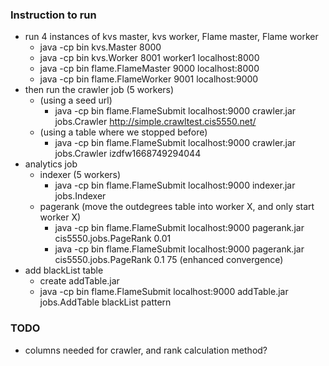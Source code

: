 ### Instruction to run

- run 4 instances of kvs master, kvs worker, Flame master, Flame worker
  - java -cp bin kvs.Master 8000
  - java -cp bin kvs.Worker 8001 worker1 localhost:8000
  - java -cp bin flame.FlameMaster 9000 localhost:8000
  - java -cp bin flame.FlameWorker 9001 localhost:9000
- then run the crawler job (5 workers)
  - (using a seed url)
    - java -cp bin flame.FlameSubmit localhost:9000 crawler.jar jobs.Crawler http://simple.crawltest.cis5550.net/
  - (using a table where we stopped before)
    - java -cp bin flame.FlameSubmit localhost:9000 crawler.jar jobs.Crawler izdfw1668749294044
- analytics job
  - indexer (5 workers)
    - java -cp bin flame.FlameSubmit localhost:9000 indexer.jar jobs.Indexer
  - pagerank (move the outdegrees table into worker X, and only start worker X)
    - java -cp bin flame.FlameSubmit localhost:9000 pagerank.jar cis5550.jobs.PageRank 0.01
    - java -cp bin flame.FlameSubmit localhost:9000 pagerank.jar cis5550.jobs.PageRank 0.1 75 (enhanced convergence)
- add blackList table
  - create addTable.jar
  - java -cp bin flame.FlameSubmit localhost:9000 addTable.jar jobs.AddTable blackList pattern

### TODO

- columns needed for crawler, and rank calculation method?
